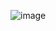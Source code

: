 ![image](https://user-images.githubusercontent.com/55112050/148844067-27135c90-4c66-47a2-9761-3e8c2801fc0b.png)
